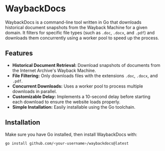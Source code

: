 # WaybackDocs

WaybackDocs is a command-line tool written in Go that downloads historical document snapshots from the Wayback Machine for a given domain. It filters for specific file types (such as `.doc`, `.docx`, and `.pdf`) and downloads them concurrently using a worker pool to speed up the process.

## Features

- **Historical Document Retrieval:** Download snapshots of documents from the Internet Archive's Wayback Machine.
- **File Filtering:** Only downloads files with the extensions `.doc`, `.docx`, and `.pdf`.
- **Concurrent Downloads:** Uses a worker pool to process multiple downloads in parallel.
- **Customizable Delay:** Implements a 10-second delay before starting each download to ensure the website loads properly.
- **Simple Installation:** Easily installable using the Go toolchain.

## Installation

Make sure you have Go installed, then install WaybackDocs with:

```bash
go install github.com/<your-username>/waybackdocs@latest

